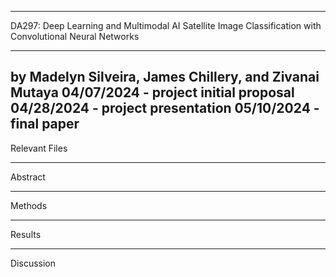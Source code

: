 *******************************************************************************
DA297: Deep Learning and Multimodal AI
Satellite Image Classification with Convolutional Neural Networks
*******************************************************************************
by Madelyn Silveira, James Chillery, and Zivanai Mutaya
04/07/2024 - project initial proposal
04/28/2024 - project presentation
05/10/2024 - final paper
--------------------------------------------------------------------------------
Relevant Files


--------------------------------------------------------------------------------
Abstract


--------------------------------------------------------------------------------
Methods


--------------------------------------------------------------------------------
Results


--------------------------------------------------------------------------------
Discussion

